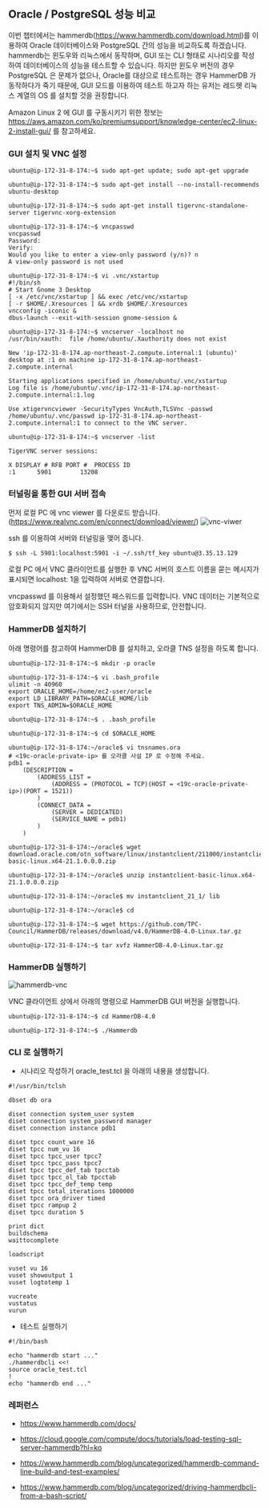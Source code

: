 ## Oracle / PostgreSQL 성능 비교 ##

이번 챕터에서는 hammerdb(https://www.hammerdb.com/download.html)를 이용하여 Oracle 데이터베이스와 PostgreSQL 간의 성능을 비교하도록 하겠습니다. hammerdb는 윈도우와 리눅스에서 동작하며, GUI 또는 CLI 형태로 시나리오를 작성하여 데이터베이스의 성능을 테스트할 수 있습니다. 하지만 윈도우 버전의 경우 PostgreSQL 은 문제가 없으나, Oracle를 대상으로 테스트하는 경우 HammerDB 가 동작하다가 죽기 때문에, GUI 모드를 이용하여 테스트 하고자 하는 유저는 레드헷 리눅스 계열의 OS 를 설치할 것을 권장합니다.   

Amazon Linux 2 에 GUI 를 구동시키기 위한 정보는 https://aws.amazon.com/ko/premiumsupport/knowledge-center/ec2-linux-2-install-gui/ 를 참고하세요.

### GUI 설치 및 VNC 설정 ###

```
ubuntu@ip-172-31-8-174:~$ sudo apt-get update; sudo apt-get upgrade

ubuntu@ip-172-31-8-174:~$ sudo apt-get install --no-install-recommends ubuntu-desktop

ubuntu@ip-172-31-8-174:~$ sudo apt-get install tigervnc-standalone-server tigervnc-xorg-extension

ubuntu@ip-172-31-8-174:~$ vncpasswd
vncpasswd
Password:
Verify:
Would you like to enter a view-only password (y/n)? n
A view-only password is not used

ubuntu@ip-172-31-8-174:~$ vi .vnc/xstartup
#!/bin/sh
# Start Gnome 3 Desktop
[ -x /etc/vnc/xstartup ] && exec /etc/vnc/xstartup
[ -r $HOME/.Xresources ] && xrdb $HOME/.Xresources
vncconfig -iconic &
dbus-launch --exit-with-session gnome-session &

ubuntu@ip-172-31-8-174:~$ vncserver -localhost no
/usr/bin/xauth:  file /home/ubuntu/.Xauthority does not exist

New 'ip-172-31-8-174.ap-northeast-2.compute.internal:1 (ubuntu)' desktop at :1 on machine ip-172-31-8-174.ap-northeast-2.compute.internal

Starting applications specified in /home/ubuntu/.vnc/xstartup
Log file is /home/ubuntu/.vnc/ip-172-31-8-174.ap-northeast-2.compute.internal:1.log

Use xtigervncviewer -SecurityTypes VncAuth,TLSVnc -passwd /home/ubuntu/.vnc/passwd ip-172-31-8-174.ap-northeast-2.compute.internal:1 to connect to the VNC server.

ubuntu@ip-172-31-8-174:~$ vncserver -list

TigerVNC server sessions:

X DISPLAY #	RFB PORT #	PROCESS ID
:1		5901		13208
```

### 터널링을 통한 GUI 서버 접속 ###

먼저 로컬 PC 에 vnc viewer 를 다운로드 받습니다. (https://www.realvnc.com/en/connect/download/viewer/) 
![vnc-viwer](https://github.com/gnosia93/postgres-terraform/blob/main/appendix/images/vnc-viewer.png)

ssh 를 이용하여 서버와 터널링을 맺어 줍니다. 
```
$ ssh -L 5901:localhost:5901 -i ~/.ssh/tf_key ubuntu@3.35.13.129
```

로컬 PC 에서 VNC 클라이언트를 실행한 후 VNC 서버의 호스트 이름을 묻는 메시지가 표시되면 localhost: 1을 입력하여 서버로 연결합니다. 

vncpasswd 를 이용해서 설정했던 패스워드를 입력합니다. VNC 데이터는 기본적으로 암호화되지 않지만 여기에서는 SSH 터널을 사용하므로, 안전합니다. 


### HammerDB 설치하기 ###

아래 명령어를 참고하여 HammerDB 를 설치하고, 오라클 TNS 설정을 하도록 합니다. 
```
ubuntu@ip-172-31-8-174:~$ mkdir -p oracle

ubuntu@ip-172-31-8-174:~$ vi .bash_profile
ulimit -n 40960
export ORACLE_HOME=/home/ec2-user/oracle
export LD_LIBRARY_PATH=$ORACLE_HOME/lib
export TNS_ADMIN=$ORACLE_HOME

ubuntu@ip-172-31-8-174:~$ . .bash_profile

ubuntu@ip-172-31-8-174:~$ cd $ORACLE_HOME

ubuntu@ip-172-31-8-174:~/oracle$ vi tnsnames.ora
# <19c-oracle-private-ip> 를 오라클 사설 IP 로 수정해 주세요.
pdb1 =
    (DESCRIPTION =
        (ADDRESS_LIST =
            (ADDRESS = (PROTOCOL = TCP)(HOST = <19c-oracle-private-ip>)(PORT = 1521))
        )
        (CONNECT_DATA =
            (SERVER = DEDICATED)
            (SERVICE_NAME = pdb1)
        )
    )

ubuntu@ip-172-31-8-174:~/oracle$ wget download.oracle.com/otn_software/linux/instantclient/211000/instantclient-basic-linux.x64-21.1.0.0.0.zip

ubuntu@ip-172-31-8-174:~/oracle$ unzip instantclient-basic-linux.x64-21.1.0.0.0.zip 

ubuntu@ip-172-31-8-174:~/oracle$ mv instantclient_21_1/ lib

ubuntu@ip-172-31-8-174:~/oracle$ cd

ubuntu@ip-172-31-8-174:~$ wget https://github.com/TPC-Council/HammerDB/releases/download/v4.0/HammerDB-4.0-Linux.tar.gz

ubuntu@ip-172-31-8-174:~$ tar xvfz HammerDB-4.0-Linux.tar.gz
```

### HammerDB 실행하기 ###

![hammerdb-vnc](https://github.com/gnosia93/postgres-terraform/blob/main/appendix/images/hammerdb-vnc.png)

VNC 클라이언트 상에서 아래의 명령으로 HammerDB GUI 버전을 실행합니다. 
```
ubuntu@ip-172-31-8-174:~$ cd HammerDB-4.0

ubuntu@ip-172-31-8-174:~$ ./Hammerdb
```




### CLI 로 실행하기  ###

* 시나리오 작성하기 
oracle_test.tcl 을 아래의 내용을 생성합니다. 
```
#!/usr/bin/tclsh

dbset db ora

diset connection system_user system
diset connection system_password manager
diset connection instance pdb1

diset tpcc count_ware 16
diset tpcc num_vu 16
diset tpcc tpcc_user tpcc7
diset tpcc tpcc_pass tpcc7
diset tpcc tpcc_def_tab tpcctab
diset tpcc tpcc_ol_tab tpcctab
diset tpcc tpcc_def_temp temp
diset tpcc total_iterations 1000000
diset tpcc ora_driver timed
diset tpcc rampup 2
diset tpcc duration 5

print dict
buildschema
waittocomplete

loadscript

vuset vu 16
vuset showoutput 1
vuset logtotemp 1

vucreate
vustatus
vurun
```
* 테스트 실행하기 
```
#!/bin/bash

echo "hammerdb start ..."
./hammerdbcli <<!
source oracle_test.tcl
!
echo "hammerdb end ..."

```


### 레퍼런스 ###

* https://www.hammerdb.com/docs/

* https://cloud.google.com/compute/docs/tutorials/load-testing-sql-server-hammerdb?hl=ko

* https://www.hammerdb.com/blog/uncategorized/hammerdb-command-line-build-and-test-examples/

* https://www.hammerdb.com/blog/uncategorized/driving-hammerdbcli-from-a-bash-script/

